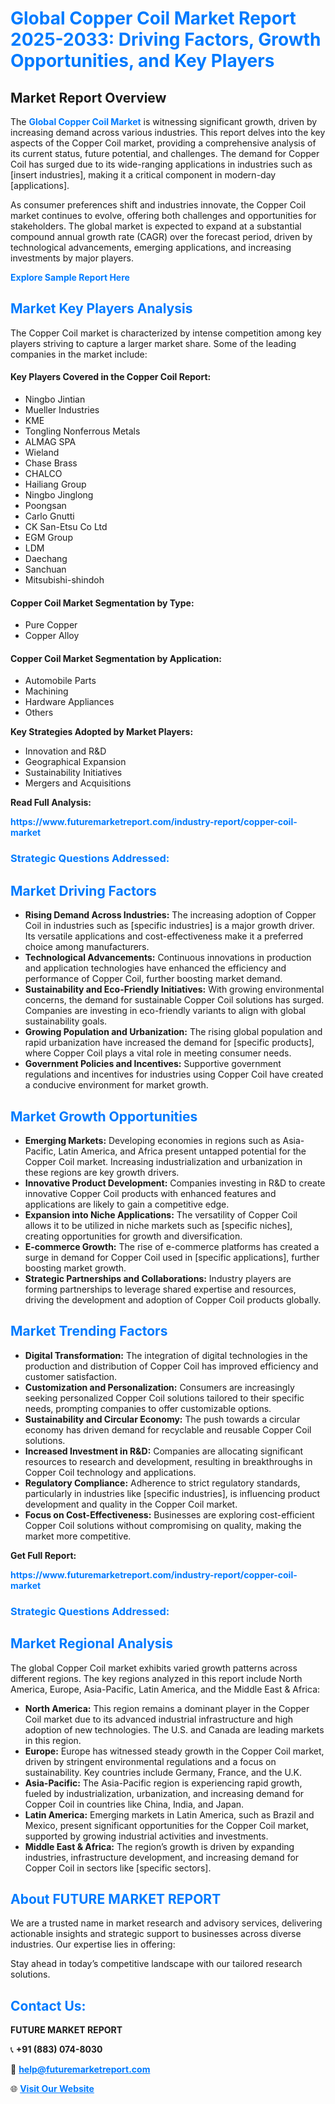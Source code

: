 <h1 style="color: #007BFF;">Global Copper Coil Market Report 2025-2033: Driving Factors, Growth Opportunities, and Key Players</h1>

<section id="overview">
<h2>Market Report Overview</h2>
<p>The <a href="https://www.futuremarketreport.com/industry-report/copper-coil-market" style="color: #007BFF; text-decoration: none;"><strong>Global Copper Coil Market</strong></a> is witnessing significant growth, driven by increasing demand across various industries. This report delves into the key aspects of the Copper Coil market, providing a comprehensive analysis of its current status, future potential, and challenges. The demand for Copper Coil has surged due to its wide-ranging applications in industries such as [insert industries], making it a critical component in modern-day [applications].</p>
<p>As consumer preferences shift and industries innovate, the Copper Coil market continues to evolve, offering both challenges and opportunities for stakeholders. The global market is expected to expand at a substantial compound annual growth rate (CAGR) over the forecast period, driven by technological advancements, emerging applications, and increasing investments by major players.</p>
</section>

<section id="overview">
<p><a href="https://www.futuremarketreport.com/request-sample/reportId=114865" style="color: #007BFF; text-decoration: none;"><strong>Explore Sample Report Here</strong></a></p>
</section>

<section id="key-players">
<h2 style="color: #007BFF;">Market Key Players Analysis</h2>
<p>The Copper Coil market is characterized by intense competition among key players striving to capture a larger market share. Some of the leading companies in the market include:</p>
<h4>Key Players Covered in the Copper Coil Report:</h4>
<ul><li>Ningbo Jintian</li><li>Mueller Industries</li><li>KME</li><li>Tongling Nonferrous Metals</li><li>ALMAG SPA</li><li>Wieland</li><li>Chase Brass</li><li>CHALCO</li><li>Hailiang Group</li><li>Ningbo Jinglong</li><li>Poongsan</li><li>Carlo Gnutti</li><li>CK San-Etsu Co Ltd</li><li>EGM Group</li><li>LDM</li><li>Daechang</li><li>Sanchuan</li><li>Mitsubishi-shindoh</li></ul>
<h4>Copper Coil Market Segmentation by Type:</h4>
<ul><li>Pure Copper</li><li>Copper Alloy</li></ul>

<h4>Copper Coil Market Segmentation by Application:</h4>
<ul><li>Automobile Parts</li><li>Machining</li><li>Hardware Appliances</li><li>Others</li></ul>
<p><strong>Key Strategies Adopted by Market Players:</strong></p>
<ul>
<li>Innovation and R&D</li>
<li>Geographical Expansion</li>
<li>Sustainability Initiatives</li>
<li>Mergers and Acquisitions</li>
</ul>
</section>

<section>
<p><strong>Read Full Analysis: </strong></p><a href="https://www.futuremarketreport.com/industry-report/copper-coil-market" style="color: #007BFF; text-decoration: none;"><strong>https://www.futuremarketreport.com/industry-report/copper-coil-market</strong></a>
<h3 style="color: #007BFF;">Strategic Questions Addressed:</h3>
</section>

<section id="driving-factors">
<h2 style="color: #007BFF;">Market Driving Factors</h2>
<ul>
<li><strong>Rising Demand Across Industries:</strong> The increasing adoption of Copper Coil in industries such as [specific industries] is a major growth driver. Its versatile applications and cost-effectiveness make it a preferred choice among manufacturers.</li>
<li><strong>Technological Advancements:</strong> Continuous innovations in production and application technologies have enhanced the efficiency and performance of Copper Coil, further boosting market demand.</li>
<li><strong>Sustainability and Eco-Friendly Initiatives:</strong> With growing environmental concerns, the demand for sustainable Copper Coil solutions has surged. Companies are investing in eco-friendly variants to align with global sustainability goals.</li>
<li><strong>Growing Population and Urbanization:</strong> The rising global population and rapid urbanization have increased the demand for [specific products], where Copper Coil plays a vital role in meeting consumer needs.</li>
<li><strong>Government Policies and Incentives:</strong> Supportive government regulations and incentives for industries using Copper Coil have created a conducive environment for market growth.</li>
</ul>
</section>

<section id="growth-opportunities">
<h2 style="color: #007BFF;">Market Growth Opportunities</h2>
<ul>
<li><strong>Emerging Markets:</strong> Developing economies in regions such as Asia-Pacific, Latin America, and Africa present untapped potential for the Copper Coil market. Increasing industrialization and urbanization in these regions are key growth drivers.</li>
<li><strong>Innovative Product Development:</strong> Companies investing in R&D to create innovative Copper Coil products with enhanced features and applications are likely to gain a competitive edge.</li>
<li><strong>Expansion into Niche Applications:</strong> The versatility of Copper Coil allows it to be utilized in niche markets such as [specific niches], creating opportunities for growth and diversification.</li>
<li><strong>E-commerce Growth:</strong> The rise of e-commerce platforms has created a surge in demand for Copper Coil used in [specific applications], further boosting market growth.</li>
<li><strong>Strategic Partnerships and Collaborations:</strong> Industry players are forming partnerships to leverage shared expertise and resources, driving the development and adoption of Copper Coil products globally.</li>
</ul>
</section>

<section id="trending-factors">
<h2 style="color: #007BFF;">Market Trending Factors</h2>
<ul>
<li><strong>Digital Transformation:</strong> The integration of digital technologies in the production and distribution of Copper Coil has improved efficiency and customer satisfaction.</li>
<li><strong>Customization and Personalization:</strong> Consumers are increasingly seeking personalized Copper Coil solutions tailored to their specific needs, prompting companies to offer customizable options.</li>
<li><strong>Sustainability and Circular Economy:</strong> The push towards a circular economy has driven demand for recyclable and reusable Copper Coil solutions.</li>
<li><strong>Increased Investment in R&D:</strong> Companies are allocating significant resources to research and development, resulting in breakthroughs in Copper Coil technology and applications.</li>
<li><strong>Regulatory Compliance:</strong> Adherence to strict regulatory standards, particularly in industries like [specific industries], is influencing product development and quality in the Copper Coil market.</li>
<li><strong>Focus on Cost-Effectiveness:</strong> Businesses are exploring cost-efficient Copper Coil solutions without compromising on quality, making the market more competitive.</li>
</ul>
</section>

<section>
<p><strong>Get Full Report: </strong></p><a href="https://www.futuremarketreport.com/industry-report/copper-coil-market" style="color: #007BFF; text-decoration: none;"><strong>https://www.futuremarketreport.com/industry-report/copper-coil-market</strong></a>
<h3 style="color: #007BFF;">Strategic Questions Addressed:</h3>
</section>


<section id="regional-analysis">
<h2 style="color: #007BFF;">Market Regional Analysis</h2>
<p>The global Copper Coil market exhibits varied growth patterns across different regions. The key regions analyzed in this report include North America, Europe, Asia-Pacific, Latin America, and the Middle East & Africa:</p>
<ul>
<li><strong>North America:</strong> This region remains a dominant player in the Copper Coil market due to its advanced industrial infrastructure and high adoption of new technologies. The U.S. and Canada are leading markets in this region.</li>
<li><strong>Europe:</strong> Europe has witnessed steady growth in the Copper Coil market, driven by stringent environmental regulations and a focus on sustainability. Key countries include Germany, France, and the U.K.</li>
<li><strong>Asia-Pacific:</strong> The Asia-Pacific region is experiencing rapid growth, fueled by industrialization, urbanization, and increasing demand for Copper Coil in countries like China, India, and Japan.</li>
<li><strong>Latin America:</strong> Emerging markets in Latin America, such as Brazil and Mexico, present significant opportunities for the Copper Coil market, supported by growing industrial activities and investments.</li>
<li><strong>Middle East & Africa:</strong> The region’s growth is driven by expanding industries, infrastructure development, and increasing demand for Copper Coil in sectors like [specific sectors].</li>
</ul>
</section>

<footer>
<h2 style="color: #007BFF;">About FUTURE MARKET REPORT</h2>
<p>We are a trusted name in market research and advisory services, delivering actionable insights and strategic support to businesses across diverse industries. Our expertise lies in offering:</p>

<p>Stay ahead in today’s competitive landscape with our tailored research solutions.</p>

<h2 style="color: #007BFF;">Contact Us:</h2>
<p><strong>FUTURE MARKET REPORT</strong></p>
<p>📞 <strong>+91 (883) 074-8030</strong></p>
<p>📧 <strong><a href="mailto:help@futuremarketreport.com" style="color: #007BFF;">help@futuremarketreport.com</a></strong></p>
<p>🌐 <strong><a href="https://www.futuremarketreport.com/" style="color: #007BFF;">Visit Our Website</a></strong></p>
</footer>